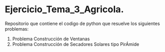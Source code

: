 # **Ejercicio_Tema_3_Agricola.**

Repositorio que contiene el codigo de python que resuelve los siguientes problemas:

1. Problema Construcción de Ventanas
2. Problema Construcción de Secadores Solares tipo PirÁmide
